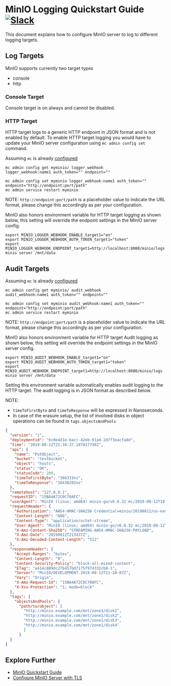 # MinIO Logging Quickstart Guide [![Slack](https://slack.min.io/slack?type=svg)](https://slack.min.io)
This document explains how to configure MinIO server to log to different logging targets.

## Log Targets
MinIO supports currently two target types

- console
- http

### Console Target
Console target is on always and cannot be disabled.

### HTTP Target
HTTP target logs to a generic HTTP endpoint in JSON format and is not enabled by default. To enable HTTP target logging you would have to update your MinIO server configuration using `mc admin config set` command.

Assuming `mc` is already [configured](https://docs.min.io/docs/minio-client-quickstart-guide.html)
```
mc admin config get myminio/ logger_webhook
logger_webhook:name1 auth_token="" endpoint=""
```

```
mc admin config set myminio logger_webhook:name1 auth_token="" endpoint="http://endpoint:port/path"
mc admin service restart myminio
```

NOTE: `http://endpoint:port/path` is a placeholder value to indicate the URL format, please change this accordingly as per your configuration.

MinIO also honors environment variable for HTTP target logging as shown below, this setting will override the endpoint settings in the MinIO server config.
```
export MINIO_LOGGER_WEBHOOK_ENABLE_target1="on"
export MINIO_LOGGER_WEBHOOK_AUTH_TOKEN_target1="token"
export MINIO_LOGGER_WEBHOOK_ENDPOINT_target1=http://localhost:8080/minio/logs
minio server /mnt/data
```

## Audit Targets
Assuming `mc` is already [configured](https://docs.min.io/docs/minio-client-quickstart-guide.html)
```
mc admin config get myminio/ audit_webhook
audit_webhook:name1 auth_token="" endpoint=""
```

```
mc admin config set myminio audit_webhook:name1 auth_token="" endpoint="http://endpoint:port/path"
mc admin service restart myminio
```

NOTE: `http://endpoint:port/path` is a placeholder value to indicate the URL format, please change this accordingly as per your configuration.

MinIO also honors environment variable for HTTP target Audit logging as shown below, this setting will override the endpoint settings in the MinIO server config.
```
export MINIO_AUDIT_WEBHOOK_ENABLE_target1="on"
export MINIO_AUDIT_WEBHOOK_AUTH_TOKEN_target1="token"
export MINIO_AUDIT_WEBHOOK_ENDPOINT_target1=http://localhost:8080/minio/logs
minio server /mnt/data
```

Setting this environment variable automatically enables audit logging to the HTTP target. The audit logging is in JSON format as described below.

NOTE:
- `timeToFirstByte` and `timeToResponse` will be expressed in Nanoseconds.
- In case of the erasure setup, the list of involved disks in object operations can be found in `tags.objectsAndPools`

```json
{
  "version": "1",
  "deploymentid": "bc0e4d1e-bacc-42eb-91ad-2d7f3eacfa8d",
  "time": "2019-08-12T21:34:37.187817748Z",
  "api": {
    "name": "PutObject",
    "bucket": "testbucket",
    "object": "hosts",
    "status": "OK",
    "statusCode": 200,
    "timeToFirstByte": "366333ns",
    "timeToResponse": "16438202ns"
  },
  "remotehost": "127.0.0.1",
  "requestID": "15BA4A72C0C70AFC",
  "userAgent": "MinIO (linux; amd64) minio-go/v6.0.32 mc/2019-08-12T18:27:13Z",
  "requestHeader": {
    "Authorization": "AWS4-HMAC-SHA256 Credential=minio/20190812/us-east-1/s3/aws4_request,SignedHeaders=host;x-amz-content-sha256;x-amz-date;x-amz-decoded-content-length,Signature=d3f02a6aeddeb29b06e1773b6a8422112890981269f2463a26f307b60423177c",
    "Content-Length": "686",
    "Content-Type": "application/octet-stream",
    "User-Agent": "MinIO (linux; amd64) minio-go/v6.0.32 mc/2019-08-12T18:27:13Z",
    "X-Amz-Content-Sha256": "STREAMING-AWS4-HMAC-SHA256-PAYLOAD",
    "X-Amz-Date": "20190812T213437Z",
    "X-Amz-Decoded-Content-Length": "512"
  },
  "responseHeader": {
    "Accept-Ranges": "bytes",
    "Content-Length": "0",
    "Content-Security-Policy": "block-all-mixed-content",
    "ETag": "a414c889dc276457bd7175f974332cb0-1",
    "Server": "MinIO/DEVELOPMENT.2019-08-12T21-28-07Z",
    "Vary": "Origin",
    "X-Amz-Request-Id": "15BA4A72C0C70AFC",
    "X-Xss-Protection": "1; mode=block"
  },
  "tags": {
    "objectsAndPools": {
      "path/to/object": [
        "http://minio.example.com/mnt/zone1/disk1",
        "http://minio.example.com/mnt/zone1/disk2",
        "http://minio.example.com/mnt/zone1/disk3",
        "http://minio.example.com/mnt/zone1/disk4"
        ]
      }
  }
}
```

## Explore Further
* [MinIO Quickstart Guide](https://docs.min.io/docs/minio-quickstart-guide)
* [Configure MinIO Server with TLS](https://docs.min.io/docs/how-to-secure-access-to-minio-server-with-tls)
